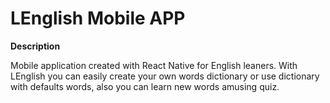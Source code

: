 
# LEnglish Mobile APP

**Description**

Mobile application created with React Native for English leaners.
With LEnglish you can easily create your own words dictionary or use dictionary with defaults words,
also you can learn new words amusing quiz.